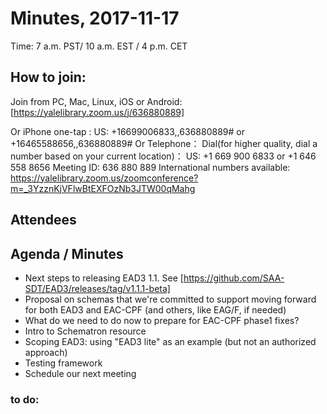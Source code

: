 # Minutes, 2017-11-17
Time: 7 a.m. PST/ 10 a.m. EST / 4 p.m. CET

## How to join: 
Join from PC, Mac, Linux, iOS or Android: [https://yalelibrary.zoom.us/j/636880889]
 
Or iPhone one-tap :
    US: +16699006833,,636880889#  or +16465588656,,636880889#
Or Telephone：
    Dial(for higher quality, dial a number based on your current location)：
        US: +1 669 900 6833  or +1 646 558 8656
    Meeting ID: 636 880 889
    International numbers available: https://yalelibrary.zoom.us/zoomconference?m=_3YzznKjVFlwBtEXFOzNb3JTW00qMahg


## Attendees

## Agenda / Minutes
- Next steps to releasing EAD3 1.1. See [https://github.com/SAA-SDT/EAD3/releases/tag/v1.1.1-beta]
- Proposal on schemas that we're committed to support moving forward for both EAD3 and EAC-CPF (and others, like EAG/F, if needed)
- What do we need to do now to prepare for EAC-CPF phase1 fixes?
- Intro to Schematron resource
- Scoping EAD3: using "EAD3 lite" as an example (but not an authorized approach)
- Testing framework
- Schedule our next meeting    


### to do: